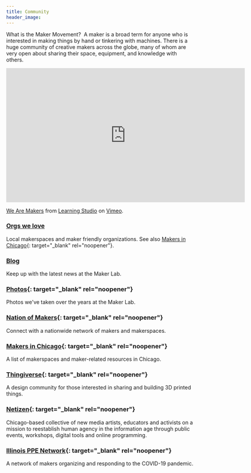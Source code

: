 ```yaml
---
title: Community
header_image:
---
```


What is the Maker Movement?&nbsp; A maker is a broad term for anyone who is interested in making things by hand or tinkering with machines. There is a huge community of creative makers across the globe, many of whom are very open about sharing their space, equipment, and knowledge with others.

<div class="cms-embed" data-cms-embed="PGlmcmFtZSBzcmM9Imh0dHBzOi8vcGxheWVyLnZpbWVvLmNvbS92aWRlby82NjE2MjI5Mj9jb2xvcj1mOWRjMzkmdGl0bGU9MCZieWxpbmU9MCZwb3J0cmFpdD0wIiB3aWR0aD0iNjQwIiBoZWlnaHQ9IjM2MCIgZnJhbWVib3JkZXI9IjAiIGFsbG93PSJhdXRvcGxheTsgZnVsbHNjcmVlbiIgYWxsb3dmdWxsc2NyZWVuPjwvaWZyYW1lPgo8cD48YSBocmVmPSJodHRwczovL3ZpbWVvLmNvbS82NjE2MjI5MiI+V2UgQXJlIE1ha2VyczwvYT4gZnJvbSA8YSBocmVmPSJodHRwczovL3ZpbWVvLmNvbS9sZWFybmluZ3N0dWRpbyI+TGVhcm5pbmcgU3R1ZGlvPC9hPiBvbiA8YSBocmVmPSJodHRwczovL3ZpbWVvLmNvbSI+VmltZW88L2E+LjwvcD4="><iframe src="https://player.vimeo.com/video/66162292?color=f9dc39&amp;title=0&amp;byline=0&amp;portrait=0" width="640" height="360" frameborder="0" allow="autoplay; fullscreen" allowfullscreen=""></iframe><p><a href="https://vimeo.com/66162292">We Are Makers</a> from <a href="https://vimeo.com/learningstudio">Learning Studio</a> on <a href="https://vimeo.com">Vimeo</a>.</p></div>

### [Orgs we love](/organizations)

Local makerspaces and maker friendly organizations. See also [Makers in Chicago](http://makersinchicago.org/){: target="_blank" rel="noopener"}.

### [Blog](/blog)

Keep up with the latest news at the Maker Lab.

### [Photos](http://bit.ly/cplmakerphotos){: target="_blank" rel="noopener"}

Photos we've taken over the years at the Maker Lab.

### [Nation of Makers](https://www.nationofmakers.us){: target="_blank" rel="noopener"}

Connect with a nationwide network of makers and makerspaces.

### [Makers in Chicago](http://makersinchicago.org/){: target="_blank" rel="noopener"}

A list of makerspaces and maker-related resources in Chicago.

### [Thingiverse](http://thingiverse.com/){: target="_blank" rel="noopener"}

A design community for those interested in sharing and building 3D printed things.

### [Netizen](Netizen.org){: target="_blank" rel="noopener"}

Chicago-based collective of new media artists, educators and activists on a mission to reestablish human agency in the information age through public events, workshops, digital tools and online programming.

### [Illinois PPE Network](https://www.illinoisppe.org/){: target="_blank" rel="noopener"}

A network of makers organizing and responding to the COVID-19 pandemic.

&nbsp;
